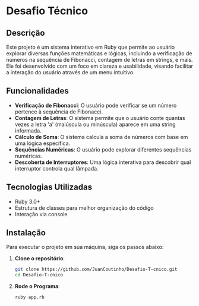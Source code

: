 # Desafio Técnico

## Descrição

Este projeto é um sistema interativo em Ruby que permite ao usuário explorar diversas funções matemáticas e lógicas, incluindo a verificação de números na sequência de Fibonacci, contagem de letras em strings, e mais. Ele foi desenvolvido com um foco em clareza e usabilidade, visando facilitar a interação do usuário através de um menu intuitivo.

## Funcionalidades

- **Verificação de Fibonacci**: O usuário pode verificar se um número pertence à sequência de Fibonacci.
- **Contagem de Letras**: O sistema permite que o usuário conte quantas vezes a letra 'a' (maiúscula ou minúscula) aparece em uma string informada.
- **Cálculo de Soma**: O sistema calcula a soma de números com base em uma lógica específica.
- **Sequências Numéricas**: O usuário pode explorar diferentes sequências numéricas.
- **Descoberta de Interruptores**: Uma lógica interativa para descobrir qual interruptor controla qual lâmpada.

## Tecnologias Utilizadas

- Ruby 3.0+
- Estrutura de classes para melhor organização do código
- Interação via console

## Instalação

Para executar o projeto em sua máquina, siga os passos abaixo:

1. **Clone o repositório**:

   ```bash
   git clone https://github.com/JuanCoutinho/Desafio-T-cnico.git
   cd Desafio-T-cnico

1. **Rode o Programa**:

   ```bash
   ruby app.rb
